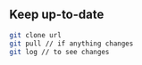 ## Keep up-to-date

```sh
git clone url
git pull // if anything changes
git log // to see changes
```
